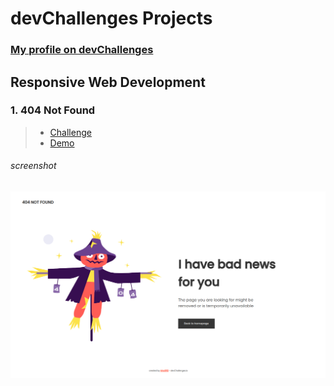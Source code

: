 # devChallenges Projects

### [My profile on devChallenges](https://devchallenges.io/portfolio/nina1012)

## Responsive Web Development

### 1. 404 Not Found

> - [Challenge](https://devchallenges.io/challenges/wBunSb7FPrIepJZAg0sY)
> - [Demo](https://404-not-found-liart.vercel.app/)

###### screenshot

![screenshot](/screenshots/404-not-found-desktop.png)
